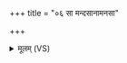 +++
title = "०६ सा मन्दसानामनसा"

+++
<details><summary>मूलम् (VS)</summary>

सा म॑न्दसा॒नामन॑सा शि॒वेन॑ र॒यिं धे॑हि॒ सर्व॑वीरं वच॒स्य᳡म्। सु॒गं ती॒र्थं सु॑प्रपा॒णंशु॑भस्पती स्था॒णुं प॑थि॒ष्ठामप॑ दुर्म॒तिं ह॑तम् ॥
</details>